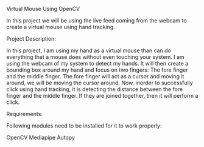 Virtual Mouse Using OpenCV

In this project we will be using the live feed coming from the webcam to create a virtual mouse using hand tracking.

Project Description:

In this project, I am using my hand as a virtual mouse than can do everything that a mouse does without even touching your system. I am using the webcam of my system to detect my hands. It will then create a bounding box around my hand and focus on two fingers: The fore finger and the middle finger. The fore finger will act as a cursor and moving it around, we will be moving the cursor around. Now, inorder to successfully click using hand tracking, it is detecting the distance between the fore finger and the middle finger. If they are joined together, then it will perform a click.


Requirements:

Following modules need to be installed for it to work properly:

OpenCV
Mediapipe
Autopy
